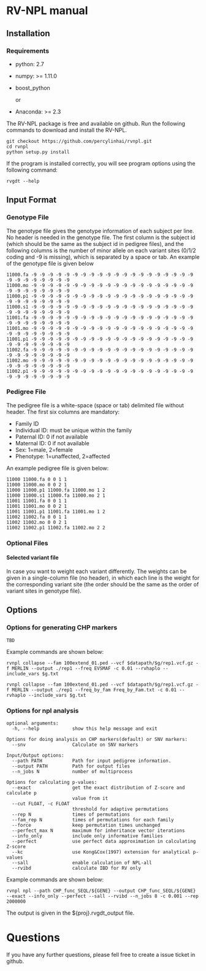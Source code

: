 # RV-NPL manual

## Installation

### Requirements

+ python: 2.7

+ numpy: >= 1.11.0

+ boost_python

  or

+ Anaconda: >= 2.3

The RV-NPL package is free and available on github.  Run the following commands to download and install the RV-NPL.

``` shell
git checkout https://github.com/percylinhai/rvnpl.git
cd rvnpl
python setup.py install 
```

If the program is installed correctly, you will see program options using the following command:

```shell
rvgdt --help
```



## Input Format

### Genotype File

The genotype file gives the genotype information of each subject per line. No header is needed in the genotype file. The first column is the subject id (which should be the same as the subject id in pedigree files), and the following columns is the number of minor allele on each variant sites (0/1/2 coding and -9 is missing), which is separated by a space or tab. An example of the genotype file is given below

```
11000.fa -9 -9 -9 -9 -9 -9 -9 -9 -9 -9 -9 -9 -9 -9 -9 -9 -9 -9 -9 -9 -9 -9 -9 -9 -9 -9 -9 -9
11000.mo -9 -9 -9 -9 -9 -9 -9 -9 -9 -9 -9 -9 -9 -9 -9 -9 -9 -9 -9 -9 -9 -9 -9 -9 -9 -9 -9 -9
11000.p1 -9 -9 -9 -9 -9 -9 -9 -9 -9 -9 -9 -9 -9 -9 -9 -9 -9 -9 -9 -9 -9 -9 -9 -9 -9 -9 -9 -9
11000.s1 -9 -9 -9 -9 -9 -9 -9 -9 -9 -9 -9 -9 -9 -9 -9 -9 -9 -9 -9 -9 -9 -9 -9 -9 -9 -9 -9 -9
11001.fa -9 -9 -9 -9 -9 -9 -9 -9 -9 -9 -9 -9 -9 -9 -9 -9 -9 -9 -9 -9 -9 -9 -9 -9 -9 -9 -9 -9
11001.mo -9 -9 -9 -9 -9 -9 -9 -9 -9 -9 -9 -9 -9 -9 -9 -9 -9 -9 -9 -9 -9 -9 -9 -9 -9 -9 -9 -9
11001.p1 -9 -9 -9 -9 -9 -9 -9 -9 -9 -9 -9 -9 -9 -9 -9 -9 -9 -9 -9 -9 -9 -9 -9 -9 -9 -9 -9 -9
11002.fa -9 -9 -9 -9 -9 -9 -9 -9 -9 -9 -9 -9 -9 -9 -9 -9 -9 -9 -9 -9 -9 -9 -9 -9 -9 -9 -9 -9
11002.mo -9 -9 -9 -9 -9 -9 -9 -9 -9 -9 -9 -9 -9 -9 -9 -9 -9 -9 -9 -9 -9 -9 -9 -9 -9 -9 -9 -9
11002.p1 -9 -9 -9 -9 -9 -9 -9 -9 -9 -9 -9 -9 -9 -9 -9 -9 -9 -9 -9 -9 -9 -9 -9 -9 -9 -9 -9 -9
```



### Pedigree File

The pedigree file is a white-space (space or tab) delimited file without header. The first six columns are mandatory:

+ Family ID     
+ Individual ID: must be unique within the family     
+ Paternal ID: 0 if not available 
+ Maternal ID: 0 if not available 
+ Sex:  1=male, 2=female   
+ Phenotype: 1=unaffected, 2=affected

An example pedigree file is given below:

```
11000 11000.fa 0 0 1 1
11000 11000.mo 0 0 2 1
11000 11000.p1 11000.fa 11000.mo 1 2
11000 11000.s1 11000.fa 11000.mo 2 1
11001 11001.fa 0 0 1 1
11001 11001.mo 0 0 2 1
11001 11001.p1 11001.fa 11001.mo 1 2
11002 11002.fa 0 0 1 1
11002 11002.mo 0 0 2 1
11002 11002.p1 11002.fa 11002.mo 2 2
```

### Optional Files

#### Selected variant file

In case you want to weight each variant differently. The weights can be given in a single-column file (no header), in which each line is the weight for the corresponding variant site (the order should be the same as the order of variant sites in genotype file).

## Options

### Options for generating CHP markers

```
TBD
```

Example commands are shown below:

```shell
rvnpl collapse --fam 100extend_01.ped --vcf $datapath/$g/rep1.vcf.gz -f MERLIN --output ./rep1 --freq EVSMAF -c 0.01 --rvhaplo --include_vars $g.txt 

rvnpl collapse --fam 100extend_01.ped --vcf $datapath/$g/rep1.vcf.gz -f MERLIN --output ./rep1 --freq_by_fam Freq_by_Fam.txt -c 0.01 --rvhaplo --include_vars $g.txt
```

### Options for npl analysis

```
optional arguments:
  -h, --help            show this help message and exit

Options for doing analysis on CHP markers(default) or SNV markers:
  --snv                 Calculate on SNV markers

Input/Output options:
  --path PATH           Path for input pedigree information.
  --output PATH         Path for output files
  --n_jobs N            number of multiprocess

Options for calculating p-values:
  --exact               get the exact distribution of Z-score and calculate p
                        value from it
  --cut FLOAT, -c FLOAT
                        threshold for adaptive permutations
  --rep N               times of permutations
  --fam_rep N           times of permutations for each family
  --force               keep permutation times unchanged
  --perfect_max N       maximum for inheritance vector iterations
  --info_only           include only informative families
  --perfect             use perfect data approximation in calculating Z-score
  --kc                  use Kong&Cox(1997) extension for analytical p-values
  --sall                enable calculation of NPL-all
  --rvibd               calculate IBD for RV only
```

Example commands are shown below:

```shell
rvnpl npl --path CHP_func_SEQL/${GENE} --output CHP_func_SEQL/${GENE} --exact --info_only --perfect --sall --rvibd --n_jobs 8 -c 0.001 --rep 2000000

```

The output is given in the ${proj}.rvgdt_output file. 

# Questions

If you have any further questions, please fell free to create a issue ticket in github. 
